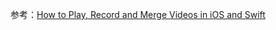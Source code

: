 参考：[How to Play, Record and Merge Videos in iOS and Swift](https://www.raywenderlich.com/10857372-how-to-play-record-and-merge-videos-in-ios-and-swift)



